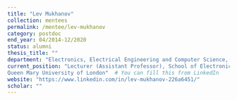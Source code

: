 ```yaml
---
title: "Lev Mukhanov"
collection: mentees
permalink: /mentee/lev-mukhanov
category: postdoc
end_year: 04/2014-12/2020
status: alumni
thesis_title: ""
department: "Electronics, Electrical Engineering and Computer Science, Queens University Belfast"
current_position: "Lecturer (Assistant Professor), School of Electronic Engineering and Computer Science,
Queen Mary University of London"  # You can fill this from LinkedIn
website: "https://www.linkedin.com/in/lev-mukhanov-226a6451/"
scholar: ""
---
```

